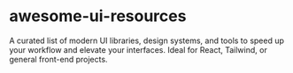# awesome-ui-resources
A curated list of modern UI libraries, design systems, and tools to speed up your workflow and elevate your interfaces. Ideal for React, Tailwind, or general front-end projects.
